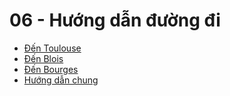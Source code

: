 # 06 - Hướng dẫn đường đi

- [Đến Toulouse](huong-dan-duong-di/den-toulouse.md)
- [Đến Blois](huong-dan-duong-di/den-blois.md)
- [Đến Bourges](huong-dan-duong-di/den-bourges.md)
- [Hướng dẫn chung](huong-dan-duong-di/huong-dan-chung.md)

